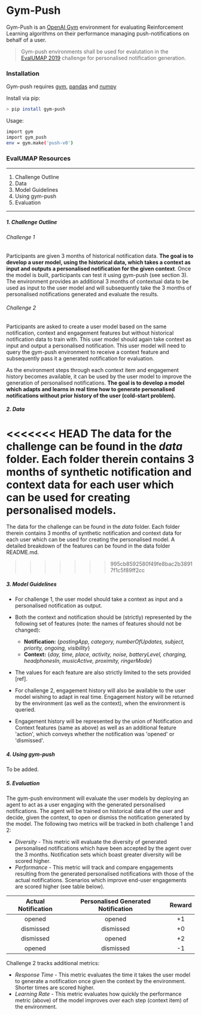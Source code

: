 # Gym-Push


Gym-Push is an [OpenAI Gym](https://gym.openai.com/) environment for evaluating Reinforcement Learning algorithms on their performance managing push-notifications on behalf of a user. 

>Gym-push environments shall be used for evalutation in the [EvalUMAP 2019](http://evalumap.adaptcentre.ie/) challenge for personalised notification generation.


### Installation
Gym-push requires [gym](https://gym.openai.com/docs/#installation), [pandas](https://pandas.pydata.org/pandas-docs/stable/install.html) and [numpy](https://www.scipy.org/install.html)

Install via pip:
```sh
> pip install gym-push
```
Usage:
```sh
import gym
import gym_push
env = gym.make('push-v0')
```

### EvalUMAP Resources
---
1. Challenge Outline 
2. Data 
3. Model Guidelines
4. Using gym-push
5. Evaluation
---
##### 1. Challenge Outline

###### Challenge 1 
Participants are given 3 months of historical notification data. **The goal is to develop a user model, using the historical data, which takes a context as input and outputs a personalised notification for the given context**. Once the model is built, participants can test it using gym-push (see section 3). The environment provides an additional 3 months of contextual data to be used as input to the user model and will subsequently take the 3 months of personalised notifications generated and evaluate the results.

###### Challenge 2
Participants are asked to create a user model based on the same notification, context and engagement features but without historical notification data to train with. This user model should again take context as input and output a personalised notification. This user model will need to query the gym-push environment to receive a context feature and subsequently pass it a generated notification for evaluation.

As the environment steps through each context item and engagement history becomes available, it can be used by the user model to improve the generation of personalised notifications. **The goal is to develop a model which adapts and learns in real time how to generate personalised notifications without prior history of the user (cold-start problem).**

##### 2. Data

<<<<<<< HEAD
The data for the challenge can be found in the _data_ folder. Each folder therein contains 3 months of synthetic notification and context data for each user which can be used for creating personalised models. 
=======
The data for the challenge can be found in the _data_ folder. Each folder therein contains 3 months of synthetic notification and context data for each user which can be used for creating the personalised model. A detailed breakdown of the features can be found in the data folder README.md.
>>>>>>> 995cb8592580f49fe8bac2b38917f1c5f89ff2cc

##### 3. Model Guidelines

* For challenge 1, the user model should take a context as input and a personalised notification as output.
* Both the context and notification should be (strictly) represented by the following set of features (note: the names of features should not be changed):

  * **Notification:** 	{_postingApp, category, numberOfUpdates, subject, priority, ongoing, visibility_}
  * **Context:** 	{_day, time, place, activity, noise, batteryLevel, charging, headphonesIn,			 musicActive, proximity, ringerMode_}

* The values for each feature are also strictly limited to the sets provided [ref].
* For challenge 2, engagement history will also be available to the user model wishing to adapt in real time. Engagement history will be returned by the environment (as well as the context), when the environment is queried.
* Engagement history will be represented by the union of Notification and Context features (same as above) as well as an additional feature 'action', which conveys whether the notification was 'opened' or 'dismissed'.


##### 4. Using gym-push

To be added.

##### 5. Evaluation

The gym-push environment will evaluate the user models by deploying an agent to act as a user engaging with the generated personalised notifications. The agent will be trained on historical data of the user and decide, given the context, to open or dismiss the notification generated by the model. The following two metrics will be tracked in both challenge 1 and 2:

* _Diversity_ - This metric will evaluate the diversity of generated personalised notifications which have been accepted by the agent over the 3 months. Notification sets which boast greater diversity will be scored higher.
* _Performance_ - This metric will track and compare engagements resulting from the generated personalised notifications with those of the actual notifications. Scenarios which improve end-user engagements are scored higher (see table below).

| Actual Notification        | Personalised Generated Notification           | Reward  |
|:-------------:|:-------------:|:-----:|
| opened      | opened | +1 |
| dismissed      | dismissed      |   +0 |
| dismissed | opened      |    +2 |
| opened | dismissed      |    -1 |

Challenge 2 tracks additional metrics:

* _Response Time_ - This metric evaluates the time it takes the user model to generate a notification once given the context by the environment. Shorter times are scored higher. 
* _Learning Rate_ - This metric evaluates how quickly the performance metric (above) of the model improves over each step (context item) of the environment. 